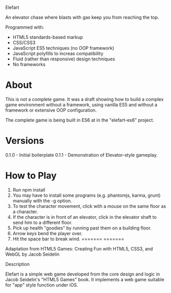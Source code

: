 Elefart

An elevator chase where blasts with gas keep you from reaching the top.

Programmed with:
- HTML5 standards-based markup
- CSS/CSS3
- JavaScript ES5 techniques (no OOP framework)
- JavaScript polyfills to increas compatibility
- Fluid (rather than responsive) design techniques
- No frameworks

About 
=====

This is not a complete game. It was a draft showing how to build a complex game 
environment without a framework, using vanilla ES5 and without a framework 
or extensive OOP configuration. 

The complete game is being built in ES6 at in the "elefart-es6" project.

Versions
=========

  0.1.0 - Initial boilerplate
  0.1.1 - Demonstration of Elevator-style gameplay.

How to Play
===========
1. Run npm install
2. You may have to install some programs (e.g. phantomjs, karma, grunt) manually with the -g option.
3. To test the character movement, click with a mouse on the same floor as a character.
4. If the character is in front of an elevator, click in the elevator shaft to send him to a different floor.
5. Pick up health "goodies" by running past them on a building floor.
6. Arrow keys bend the player over.
7. Hit the space bar to break wind.
=======
=======

Adaptation from HTML5 Games: Creating Fun with HTML5, CSS3, and WebGL by Jacob Seidelin 

Description

Elefart is a simple web game developed from the core design and logic in Jacob Seidelin's "HTML5 Games" book. It implements a web game suitable for "app" style function under iOS.


